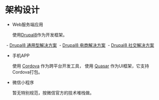 # 架构设计

- Web服务端应用

  使用[Drupal8](https://www.drupal.org)作为开发框架。
  
  - [Drupal8 通用型解决方案](web-server/general.md)
  - [Drupal8 电商解决方案](web-server/commerce.md)
  - [Drupal8 社交解决方案](web-server/social.md)
 
- 手机APP
  
  使用 [Cordova](https://cordova.apache.org) 作为跨平台开发工具，
  使用 [Quasar](http://quasar-framework.org) 作为UI框架，它支持Cordova打包。
  
- 微信小程序

  暂无特别规范，按微信官方的技术堆栈做。
